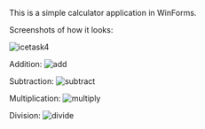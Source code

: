 This is a simple calculator application in WinForms.

Screenshots of how it looks:

![icetask4](https://github.com/ST10082949/IceTask4_PROG6221_Calculator_ST10082949/assets/128743239/88772a09-bcf2-45c4-965b-b76d3055b71b)

Addition:
![add](https://github.com/ST10082949/IceTask4_PROG6221_Calculator_ST10082949/assets/128743239/8715665b-1dae-4465-aa50-a7ce926ce705)

Subtraction:
![subtract](https://github.com/ST10082949/IceTask4_PROG6221_Calculator_ST10082949/assets/128743239/d05fa500-b898-4df3-ad7a-9ca4246cb20d)

Multiplication:
![multiply](https://github.com/ST10082949/IceTask4_PROG6221_Calculator_ST10082949/assets/128743239/6e79f949-1c16-46c4-8b5d-d6a7b2def6ef)

Division:
![divide](https://github.com/ST10082949/IceTask4_PROG6221_Calculator_ST10082949/assets/128743239/b80410cd-5a6f-4252-8688-36ce21a2c17d)



